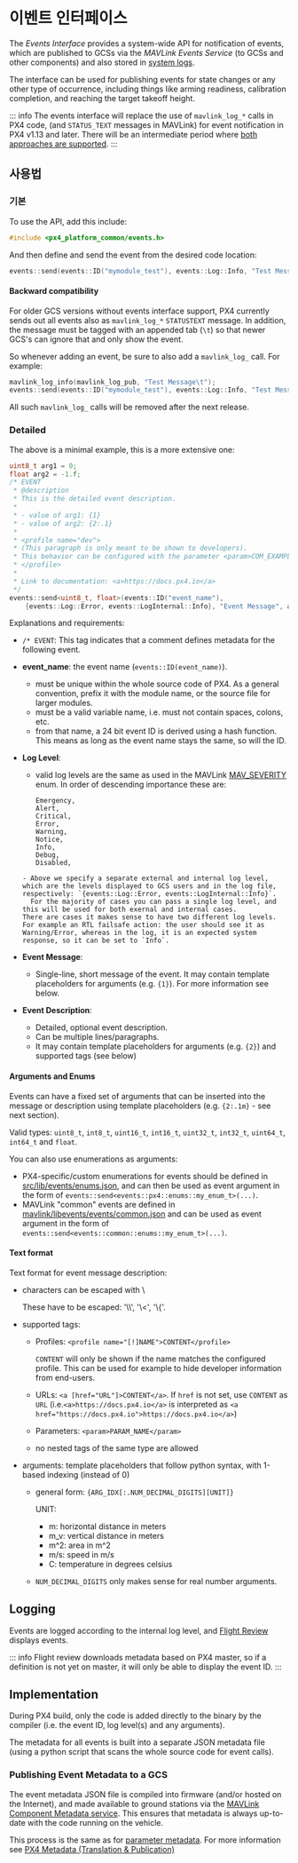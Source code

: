 # 이벤트 인터페이스

<Badge type="tip" text="PX4 v1.13" />

The _Events Interface_ provides a system-wide API for notification of events, which are published to GCSs via the _MAVLink Events Service_ (to GCSs and other components) and also stored in [system logs](../dev_log/logging.md).

The interface can be used for publishing events for state changes or any other type of occurrence, including things like arming readiness, calibration completion, and reaching the target takeoff height.

::: info The events interface will replace the use of `mavlink_log_*` calls in PX4 code, (and `STATUS_TEXT` messages in MAVLink) for event notification in PX4 v1.13 and later. There will be an intermediate period where [both approaches are supported](#backward-compatibility).
:::

## 사용법

### 기본

To use the API, add this include:

```cpp
#include <px4_platform_common/events.h>
```

And then define and send the event from the desired code location:

```cpp
events::send(events::ID("mymodule_test"), events::Log::Info, "Test Message");
```

#### Backward compatibility

For older GCS versions without events interface support, PX4 currently sends out all events also as `mavlink_log_*` `STATUSTEXT` message. In addition, the message must be tagged with an appended tab (`\t`) so that newer GCS's can ignore that and only show the event.

So whenever adding an event, be sure to also add a `mavlink_log_` call. For example:

```cpp
mavlink_log_info(mavlink_log_pub, "Test Message\t");
events::send(events::ID("mymodule_test"), events::Log::Info, "Test Message");
```

All such `mavlink_log_` calls will be removed after the next release.

### Detailed

The above is a minimal example, this is a more extensive one:

```cpp
uint8_t arg1 = 0;
float arg2 = -1.f;
/* EVENT
 * @description
 * This is the detailed event description.
 *
 * - value of arg1: {1}
 * - value of arg2: {2:.1}
 *
 * <profile name="dev">
 * (This paragraph is only meant to be shown to developers).
 * This behavior can be configured with the parameter <param>COM_EXAMPLE</param>.
 * </profile>
 *
 * Link to documentation: <a>https://docs.px4.io</a>
 */
events::send<uint8_t, float>(events::ID("event_name"),
    {events::Log::Error, events::LogInternal::Info}, "Event Message", arg1, arg2);
```

Explanations and requirements:

- `/* EVENT`: This tag indicates that a comment defines metadata for the following event.
- **event_name**: the event name (`events::ID(event_name)`).
  - must be unique within the whole source code of PX4. As a general convention, prefix it with the module name, or the source file for larger modules.
  - must be a valid variable name, i.e. must not contain spaces, colons, etc.
  - from that name, a 24 bit event ID is derived using a hash function. This means as long as the event name stays the same, so will the ID.
- **Log Level**:

  - valid log levels are the same as used in the MAVLink [MAV_SEVERITY](https://mavlink.io/en/messages/common.html#MAV_SEVERITY) enum. In order of descending importance these are:

    ```plain
    Emergency,
    Alert,
    Critical,
    Error,
    Warning,
    Notice,
    Info,
    Debug,
    Disabled,
    ```

  ```
  - Above we specify a separate external and internal log level, which are the levels displayed to GCS users and in the log file, respectively: `{events::Log::Error, events::LogInternal::Info}`.
    For the majority of cases you can pass a single log level, and this will be used for both exernal and internal cases.
  There are cases it makes sense to have two different log levels.
  For example an RTL failsafe action: the user should see it as Warning/Error, whereas in the log, it is an expected system response, so it can be set to `Info`.
  ```

- **Event Message**:
  - Single-line, short message of the event. It may contain template placeholders for arguments (e.g. `{1}`). For more information see below.
- **Event Description**:
  - Detailed, optional event description.
  - Can be multiple lines/paragraphs.
  - It may contain template placeholders for arguments (e.g. `{2}`) and supported tags (see below)

#### Arguments and Enums

Events can have a fixed set of arguments that can be inserted into the message or description using template placeholders (e.g. `{2:.1m}` - see next section).

Valid types: `uint8_t`, `int8_t`, `uint16_t`, `int16_t`, `uint32_t`, `int32_t`, `uint64_t`, `int64_t` and `float`.

You can also use enumerations as arguments:

- PX4-specific/custom enumerations for events should be defined in [src/lib/events/enums.json](https://github.com/PX4/PX4-Autopilot/blob/release/1.15/src/lib/events/enums.json), and can then be used as event argument in the form of `events::send<events::px4::enums::my_enum_t>(...)`.
- MAVLink "common" events are defined in [mavlink/libevents/events/common.json](https://github.com/mavlink/libevents/blob/master/events/common.json) and can be used as event argument in the form of `events::send<events::common::enums::my_enum_t>(...)`.

#### Text format

Text format for event message description:

- characters can be escaped with \\

  These have to be escaped: '\\\\', '\\<', '\\{'.

- supported tags:

  - Profiles: `<profile name="[!]NAME">CONTENT</profile>`

    `CONTENT` will only be shown if the name matches the configured profile. This can be used for example to hide developer information from end-users.

  - URLs: `<a [href="URL"]>CONTENT</a>`. If `href` is not set, use `CONTENT` as `URL` (i.e.`<a>https://docs.px4.io</a>` is interpreted as `<a href="https://docs.px4.io">https://docs.px4.io</a>`)
  - Parameters: `<param>PARAM_NAME</param>`
  - no nested tags of the same type are allowed

- arguments: template placeholders that follow python syntax, with 1-based indexing (instead of 0)

  - general form: `{ARG_IDX[:.NUM_DECIMAL_DIGITS][UNIT]}`

    UNIT:

    - m: horizontal distance in meters
    - m_v: vertical distance in meters
    - m^2: area in m^2
    - m/s: speed in m/s
    - C: temperature in degrees celsius

  - `NUM_DECIMAL_DIGITS` only makes sense for real number arguments.

## Logging

Events are logged according to the internal log level, and [Flight Review](../log/flight_review.md) displays events.

::: info
Flight review downloads metadata based on PX4 master, so if a definition is not yet on master, it will only be able to display the event ID.
:::

## Implementation

During PX4 build, only the code is added directly to the binary by the compiler (i.e. the event ID, log level(s) and any arguments).

The metadata for all events is built into a separate JSON metadata file (using a python script that scans the whole source code for event calls).

### Publishing Event Metadata to a GCS

The event metadata JSON file is compiled into firmware (and/or hosted on the Internet), and made available to ground stations via the [MAVLink Component Metadata service](https://mavlink.io/en/services/component_information.html). This ensures that metadata is always up-to-date with the code running on the vehicle.

This process is the same as for [parameter metadata](../advanced/parameters_and_configurations.md#publishing-parameter-metadata-to-a-gcs). For more information see [PX4 Metadata (Translation & Publication)](../advanced/px4_metadata.md)

